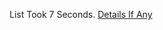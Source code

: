 List Took 7 Seconds.
[Details If Any](https://github.com/deathbybandaid/piholeparser/blob/master/RecentRunLogs/parsingscripts/NoTrackBlocklist.md)

